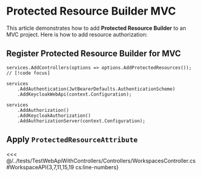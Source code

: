 # Protected Resource Builder MVC

This article demonstrates how to add **Protected Resource Builder** to an MVC project. Here is how to add resource authorization:

## Register Protected Resource Builder for MVC

```csharp:line-numbers
services.AddControllers(options => options.AddProtectedResources()); // [!code focus]

services
    .AddAuthentication(JwtBearerDefaults.AuthenticationScheme)
    .AddKeycloakWebApi(context.Configuration);

services
    .AddAuthorization()
    .AddKeycloakAuthorization()
    .AddAuthorizationServer(context.Configuration);
```

## Apply `ProtectedResourceAttribute`

<<< @/../tests/TestWebApiWithControllers/Controllers/WorkspacesController.cs#WorkspaceAPI{3,7,11,15,19 cs:line-numbers}
